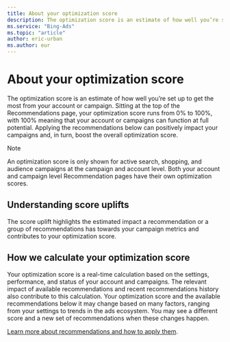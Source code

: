 ```yaml
---
title: About your optimization score
description: The optimization score is an estimate of how well you’re set up to get the most from your account or campaign.
ms.service: "Bing-Ads"
ms.topic: "article"
author: eric-urban
ms.author: eur
---
```


# About your optimization score

The optimization score is an estimate of how well you’re set up to get the most from your account or campaign. Sitting at the top of the Recommendations page, your optimization score runs from 0% to 100%, with 100% meaning that your account or campaigns can function at full potential. Applying the recommendations below can positively impact your campaigns and, in turn, boost the overall optimization score.

> [!NOTE]
> An optimization score is only shown for active search, shopping, and audience campaigns at the campaign and account level.
> Both your account and campaign level Recommendation pages have their own optimization scores.

## Understanding score uplifts

The score uplift highlights the estimated impact a recommendation or a group of recommendations has towards your campaign metrics and contributes to your optimization score.

## How we calculate your optimization score

Your optimization score is a real-time calculation based on the settings, performance, and status of your account and campaigns. The relevant impact of available recommendations and recent recommendations history also contribute to this calculation. Your optimization score and the available recommendations below it may change based on many factors, ranging from your settings to trends in the ads ecosystem. You may see a different score and a new set of recommendations when these changes happen.

[Learn more about recommendations and how to apply them](./hlp_BA_CONC_Recommendations.md).

